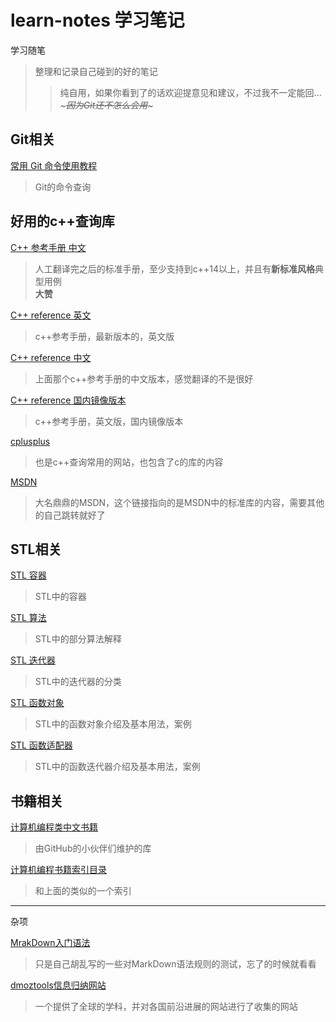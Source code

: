 learn-notes 学习笔记
===
学习随笔  
>整理和记录自己碰到的好的笔记  
>>纯自用，如果你看到了的话欢迎提意见和建议，不过我不一定能回...  *~~~因为Git还不怎么会用~~~*

Git相关
---
[常用 Git 命令使用教程](http://classfoo.com/ccby/article/cBVvbSu)
>Git的命令查询 

好用的c++查询库
---
[C++ 参考手册 中文](http://classfoo.com/ccby/article/acZKb "相当于翻译完之后的标准手册")
>人工翻译完之后的标准手册，至少支持到c++14以上，并且有**新标准风格**典型用例   
**大赞**

[C++ reference 英文](http://en.cppreference.com/w/ )
>c++参考手册，最新版本的，英文版

[C++ reference 中文](http://zh.cppreference.com/w/%E9%A6%96%E9%A1%B5 )
>上面那个c++参考手册的中文版本，感觉翻译的不是很好

[C++ reference 国内镜像版本](http://cpp.ra2diy.com/html_book_20170409/reference/en/cpp.html )
>c++参考手册，英文版，国内镜像版本

[cplusplus](http://www.cplusplus.com/)
>也是c++查询常用的网站，也包含了c的库的内容

[MSDN](https://msdn.microsoft.com/zh-cn/library/cscc687y.aspx)
>大名鼎鼎的MSDN，这个链接指向的是MSDN中的标准库的内容，需要其他的自己跳转就好了

STL相关
---
[STL 容器](https://github.com/HaretDust/cpp-learn-notes/blob/master/STL/STL%20%E5%AE%B9%E5%99%A8.md "STL中的容器"  )  
>STL中的容器  

[STL 算法](https://github.com/HaretDust/cpp-learn-notes/blob/master/STL/STL%20%E7%AE%97%E6%B3%95.md "STL中的部分算法解释"  )  
>STL中的部分算法解释  

[STL 迭代器](https://github.com/HaretDust/cpp-learn-notes/blob/master/STL/STL%20%E8%BF%AD%E4%BB%A3%E5%99%A8.md "STL中的迭代器的分类" )  
>STL中的迭代器的分类  

[STL 函数对象](https://github.com/HaretDust/learn-notes/blob/master/STL/STL%20%E5%87%BD%E6%95%B0%E5%AF%B9%E8%B1%A1.md "STL中的函数对象")
>STL中的函数对象介绍及基本用法，案例  

[STL 函数适配器](https://github.com/HaretDust/learn-notes/blob/master/STL/STL%20%E5%87%BD%E6%95%B0%E9%80%82%E9%85%8D%E5%99%A8.md "STL中的函数迭代器")
>STL中的函数迭代器介绍及基本用法，案例  

书籍相关
---
[计算机编程类中文书籍](https://github.com/justjavac/free-programming-books-zh_CN)
>由GitHub的小伙伴们维护的库

[计算机编程书籍索引目录](https://github.com/EbookFoundation/free-programming-books/blob/master/free-programming-books-zh.md#c-1)
>和上面的类似的一个索引

---
杂项

[MrakDown入门语法](https://github.com/HaretDust/learn-notes/blob/master/MarkDown/MarkDown%20%E5%AD%A6%E4%B9%A0.md "MarkDown的基本语法")  
>只是自己胡乱写的一些对MarkDown语法规则的测试，忘了的时候就看看

[dmoztools信息归纳网站](http://dmoztools.net/ )
>一个提供了全球的学科，并对各国前沿进展的网站进行了收集的网站
